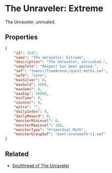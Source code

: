 # The Unraveler: Extreme

The Unraveler, unrivaled.

## Properties

```json
{
    "id": 1547,
    "name": "The Unraveler: Extreme",
    "description": "The Unraveler, unrivaled.",
    "complete": "Respect has been gained.",
    "swf": "towns\/TimeArena\/quest-mothx.swf",
    "swfX": "none",
    "maxSilver": 0,
    "maxGold": 5000,
    "maxGems": 0,
    "maxExp": 50000,
    "minTime": 0,
    "counter": 0,
    "extra": "",
    "dailyIndex": 0,
    "dailyReward": 0,
    "monsterMinLevel": 0,
    "monsterMaxLevel": 100,
    "monsterType": "Primordial Moth",
    "monsterGroupSwf": "mset-arenamoth-r1.swf"
}
```

## Related

- [Soulthread of The Unraveler](../items/18377-soulthread-of-the-unraveler.md)

